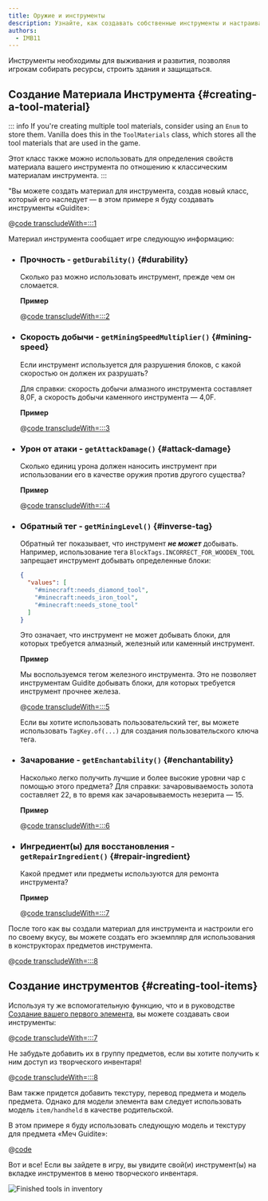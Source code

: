 ```yaml
---
title: Оружие и инструменты
description: Узнайте, как создавать собственные инструменты и настраивать их свойства.
authors:
  - IMB11
---
```


Инструменты необходимы для выживания и развития, позволяя игрокам собирать ресурсы, строить здания и защищаться.

## Создание Материала Инструмента {#creating-a-tool-material}

::: info
If you're creating multiple tool materials, consider using an `Enum` to store them. Vanilla does this in the `ToolMaterials` class, which stores all the tool materials that are used in the game.

Этот класс также можно использовать для определения свойств материала вашего инструмента по отношению к классическим материалам инструмента.
:::

"Вы можете создать материал для инструмента, создав новый класс, который его наследует — в этом примере я буду создавать инструменты «Guidite»:

@[code transcludeWith=:::1](@/reference/1.21.1/src/main/java/com/example/docs/item/tool/GuiditeMaterial.java)

Материал инструмента сообщает игре следующую информацию:

- ### Прочность - `getDurability()` {#durability}

  Сколько раз можно использовать инструмент, прежде чем он сломается.

  **Пример**

  @[code transcludeWith=:::2](@/reference/1.21.1/src/main/java/com/example/docs/item/tool/GuiditeMaterial.java)

- ### Скорость добычи - `getMiningSpeedMultiplier()` {#mining-speed}

  Если инструмент используется для разрушения блоков, с какой скоростью он должен их разрушать?

  Для справки: скорость добычи алмазного инструмента составляет 8,0F, а скорость добычи каменного инструмента — 4,0F.

  **Пример**

  @[code transcludeWith=:::3](@/reference/1.21.1/src/main/java/com/example/docs/item/tool/GuiditeMaterial.java)

- ### Урон от атаки - `getAttackDamage()` {#attack-damage}

  Сколько единиц урона должен наносить инструмент при использовании его в качестве оружия против другого существа?

  **Пример**

  @[code transcludeWith=:::4](@/reference/1.21.1/src/main/java/com/example/docs/item/tool/GuiditeMaterial.java)

- ### Обратный тег - `getMiningLevel()` {#inverse-tag}

  Обратный тег показывает, что инструмент _**не может**_ добывать. Например, использование тега `BlockTags.INCORRECT_FOR_WOODEN_TOOL` запрещает инструмент добывать определенные блоки:

  ```json
  {
    "values": [
      "#minecraft:needs_diamond_tool",
      "#minecraft:needs_iron_tool",
      "#minecraft:needs_stone_tool"
    ]
  }
  ```

  Это означает, что инструмент не может добывать блоки, для которых требуется алмазный, железный или каменный инструмент.

  **Пример**

  Мы воспользуемся тегом железного инструмента. Это не позволяет инструментам Guidite добывать блоки, для которых требуется инструмент прочнее железа.

  @[code transcludeWith=:::5](@/reference/1.21.1/src/main/java/com/example/docs/item/tool/GuiditeMaterial.java)

  Если вы хотите использовать пользовательский тег, вы можете использовать `TagKey.of(...)` для создания пользовательского ключа тега.

- ### Зачарование - `getEnchantability()` {#enchantability}

  Насколько легко получить лучшие и более высокие уровни чар с помощью этого предмета? Для справки: зачаровываемость золота составляет 22, в то время как зачаровываемость незерита — 15.

  **Пример**

  @[code transcludeWith=:::6](@/reference/1.21.1/src/main/java/com/example/docs/item/tool/GuiditeMaterial.java)

- ### Ингредиент(ы) для восстановления - `getRepairIngredient()` {#repair-ingredient}

  Какой предмет или предметы используются для ремонта инструмента?

  **Пример**

  @[code transcludeWith=:::7](@/reference/1.21.1/src/main/java/com/example/docs/item/tool/GuiditeMaterial.java)

После того как вы создали материал для инструмента и настроили его по своему вкусу, вы можете создать его экземпляр для использования в конструкторах предметов инструмента.

@[code transcludeWith=:::8](@/reference/1.21.1/src/main/java/com/example/docs/item/tool/GuiditeMaterial.java)

## Создание инструментов {#creating-tool-items}

Используя ту же вспомогательную функцию, что и в руководстве [Создание вашего первого элемента](./first-item), вы можете создавать свои инструменты:

@[code transcludeWith=:::7](@/reference/1.21.1/src/main/java/com/example/docs/item/ModItems.java)

Не забудьте добавить их в группу предметов, если вы хотите получить к ним доступ из творческого инвентаря!

@[code transcludeWith=:::8](@/reference/1.21.1/src/main/java/com/example/docs/item/ModItems.java)

Вам также придется добавить текстуру, перевод предмета и модель предмета. Однако для модели элемента вам следует использовать модель `item/handheld` в качестве родительской.

В этом примере я буду использовать следующую модель и текстуру для предмета «Меч Guidite»:

@[code](@/reference/1.21.1/src/main/resources/assets/example-mod/models/item/guidite_sword.json)

<DownloadEntry type="Texture" visualURL="/assets/develop/items/tools_0.png" downloadURL="/assets/develop/items/tools_0_small.png" />

Вот и все! Если вы зайдете в игру, вы увидите свой(и) инструмент(ы) на вкладке инструментов в меню творческого инвентаря.

![Finished tools in inventory](/assets/develop/items/tools_1.png)
